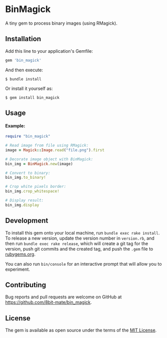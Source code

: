 # BinMagick

A tiny gem to process binary images (using RMagick).

## Installation

Add this line to your application's Gemfile:

```ruby
gem 'bin_magick'
```

And then execute:

    $ bundle install

Or install it yourself as:

    $ gem install bin_magick

## Usage

#### Example:
```ruby
require "bin_magick"

# Read image from file using RMagick:
image = Magick::Image.read("file.png").first

# Decorate image object with BinMagick:
bin_img = BinMagick.new(image)

# Convert to binary:
bin_img.to_binary!

# Crop white pixels border:
bin_img.crop_whitespace!

# Display result:
bin_img.display
```

## Development

To install this gem onto your local machine, run `bundle exec rake install`. To release a new version, update the version number in `version.rb`, and then run `bundle exec rake release`, which will create a git tag for the version, push git commits and the created tag, and push the `.gem` file to [rubygems.org](https://rubygems.org).

You can also run `bin/console` for an interactive prompt that will allow you to experiment.

## Contributing

Bug reports and pull requests are welcome on GitHub at https://github.com/8bit-mate/bin_magick.

## License

The gem is available as open source under the terms of the [MIT License](https://opensource.org/licenses/MIT).
